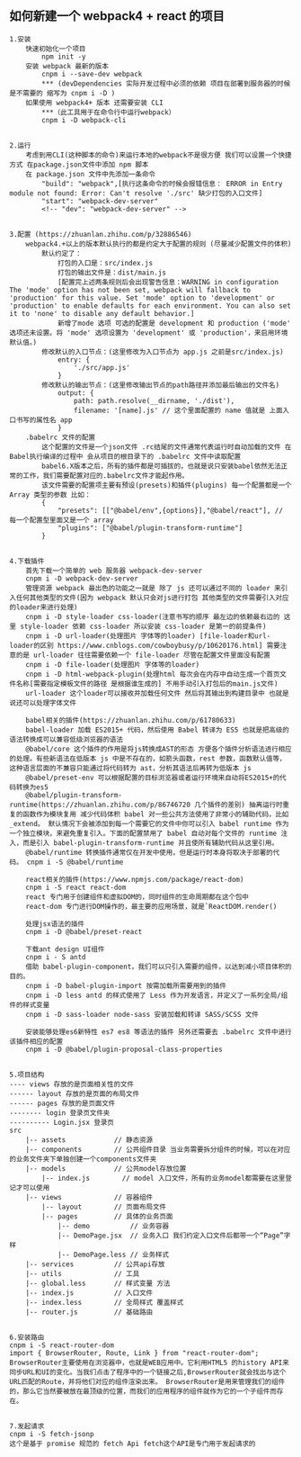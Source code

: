 ## 如何新建一个 webpack4 + react 的项目

    1.安装
        快速初始化一个项目
            npm init -y
        安装 webpack 最新的版本
            cnpm i --save-dev webpack
            *** (devDependencies 实际开发过程中必须的依赖 项目在部署到服务器的时候是不需要的 缩写为 cnpm i -D )
        如果使用 webpack4+ 版本 还需要安装 CLI
        	***（此工具用于在命令行中运行webpack）
            cnpm i -D webpack-cli


    2.运行
        考虑到用CLI(这种脚本的命令)来运行本地的webpack不是很方便 我们可以设置一个快捷方式 在package.json文件中添加 npm 脚本
        在 package.json 文件中先添加一条命令
            "build": "webpack",[执行这条命令的时候会报错信息： ERROR in Entry module not found: Error: Can't resolve './src' 缺少打包的入口文件]
            "start": "webpack-dev-server"
            <!-- "dev": "webpack-dev-server" -->


    3.配置 (https://zhuanlan.zhihu.com/p/32886546)
        webpack4.+以上的版本默认执行的都是约定大于配置的规则 (尽量减少配置文件的体积)
            默认约定了：
                打包的入口是：src/index.js
                打包的输出文件是：dist/main.js
                [配置完上述两条规则后会出现警告信息：WARNING in configuration The 'mode' option has not been set, webpack will fallback to 'production' for this value. Set 'mode' option to 'development' or 'production' to enable defaults for each environment. You can also set it to 'none' to disable any default behavior.]
                新增了mode 选项 可选的配置是 development 和 production ('mode' 选项还未设置。将 'mode' 选项设置为 'development' 或 'production'，来启用环境默认值。)
            修改默认的入口节点：(这里修改为入口节点为 app.js 之前是src/index.js)
                entry: {
                    './src/app.js'
                }
            修改默认的输出节点：(这里修改输出节点的path路径并添加最后输出的文件名)
                output: {
                    path: path.resolve(__dirname, './dist'),
                    filename: '[name].js' // 这个里面配置的 name 值就是 上面入口书写的属性名 app
                }
        .babelrc 文件的配置
            这个配置的文件是一个json文件 .rc结尾的文件通常代表运行时自动加载的文件 在Babel执行编译的过程中 会从项目的根目录下的 .babelrc 文件中读取配置
            babel6.X版本之后，所有的插件都是可插拔的，也就是说只安装babel依然无法正常的工作，我们需要配置对应的.babelrc文件才能起作用。
            该文件需要的配置项主要有预设(presets)和插件(plugins) 每一个配置都是一个 Array 类型的参数 比如：
            {
                "presets": [["@babel/env",{options}],"@babel/react"], // 每一个配置型里面又是一个 array
                "plugins": ["@babel/plugin-transform-runtime"]
            }


    4.下载插件
        首先下载一个简单的 web 服务器 webpack-dev-server
        cnpm i -D webpack-dev-server
        管理资源 webpack 最出色的功能之一就是 除了 js 还可以通过不同的 loader 来引入任何其他类型的文件(因为 webpack 默认只会对js进行打包 其他类型的文件需要引入对应的loader来进行处理)
        cnpm i -D style-loader css-loader(注意书写的顺序 最左边的依赖最右边的 这里 style-loader 依赖 css-loader 所以安装 css-loader 是第一的前提条件)
        cnpm i -D url-loader(处理图片 字体等的loader) [file-loader和url-loader的区别 https://www.cnblogs.com/cowboybusy/p/10620176.html] 需要注意的是 url-loader 往往需要依赖一个 file-loader 尽管在配置文件里面没有配置
        cnpm i -D file-loader(处理图片 字体等的loader)
        cnpm i -D html-webpack-plugin(处理html 每次会在内存中自动生成一个首页文件名称[需要指定模板文件的路径 是根据谁生成的] 不用手动引入打包后的main.js文件)
        url-loader 这个loader可以接收并加载任何文件 然后将其输出到构建目录中 也就是说还可以处理字体文件

        babel相关的插件(https://zhuanlan.zhihu.com/p/61780633)
        babel-loader 加载 ES2015+ 代码，然后使用 Babel 转译为 ES5 也就是把高级的语法转换成可以兼容低级浏览器的语法
        @babel/core 这个插件的作用是将js转换成AST的形态 方便各个插件分析语法进行相应的处理。有些新语法在低版本 js 中是不存在的，如箭头函数，rest 参数，函数默认值等，这种语言层面的不兼容只能通过将代码转为 ast，分析其语法后再转为低版本 js
        @babel/preset-env 可以根据配置的目标浏览器或者运行环境来自动将ES2015+的代码转换为es5
        @babel/plugin-transform-runtime(https://zhuanlan.zhihu.com/p/86746720 几个插件的差别) 抽离运行时重复的函数作为模块复用 减少代码体积 babel 对一些公共方法使用了非常小的辅助代码，比如 _extend。 默认情况下会被添加到每一个需要它的文件中你可以引入 babel runtime 作为一个独立模块，来避免重复引入。下面的配置禁用了 babel 自动对每个文件的 runtime 注入，而是引入 babel-plugin-transform-runtime 并且使所有辅助代码从这里引用。
        @babel/runtime 转换插件通常仅在开发中使用，但是运行时本身将取决于部署的代码。 cnpm i -S @babel/runtime

        react相关的插件(https://www.npmjs.com/package/react-dom)
        cnpm i -S react react-dom
        react 专门用于创建组件和虚拟DOM的，同时组件的生命周期都在这个包中
        react-dom 专门进行DOM操作的，最主要的应用场景，就是`ReactDOM.render()

        处理jsx语法的插件
        cnpm i -D @babel/preset-react

        下载ant design UI组件
        cnpm i - S antd
        借助 babel-plugin-component，我们可以只引入需要的组件，以达到减小项目体积的目的。
        cnpm i -D babel-plugin-import 按需加载所需要用到的插件
        cnpm i -D less antd 的样式使用了 Less 作为开发语言，并定义了一系列全局/组件的样式变量
        cnpm i -D sass-loader node-sass 安装加载和转译 SASS/SCSS 文件

        安装能够处理es6新特性 es7 es8 等语法的插件 另外还需要去 .babelrc 文件中进行该插件相应的配置
        cnpm i -D @babel/plugin-proposal-class-properties


    5.项目结构
    ---- views 存放的是页面相关性的文件
    ------ layout 存放的是页面的布局文件
    ------ pages 存放的是页面文件
    -------- login 登录页文件夹
    ---------- Login.jsx 登录页
    src
        |-- assets            // 静态资源
        |-- components        // 公共组件目录 当业务需要拆分组件的时候，可以在对应的业务文件夹下单独创建一个components文件夹
        |-- models            // 公共model存放位置
            |-- index.js        // model 入口文件，所有的业务model都需要在这里登记才可以使用
        |-- views             // 容器组件
            |-- layout        // 页面布局文件
            |-- pages         // 具体的业务页面
                |-- demo          // 业务容器
                |-- DemoPage.jsx  // 业务入口 我们约定入口文件后都带一个“Page”字样
                |-- DemoPage.less // 业务样式
        |-- services          // 公共api存放
        |-- utils             // 工具
        |-- global.less       // 样式变量 方法
        |-- index.js          // 入口文件
        |-- index.less        // 全局样式 覆盖样式
        |-- router.js         // 基础路由


    6.安装路由
    cnpm i -S react-router-dom
    import { BrowserRouter, Route, Link } from "react-router-dom";
    BrowserRouter主要使用在浏览器中，也就是WEB应用中。它利用HTML5 的history API来同步URL和UI的变化。当我们点击了程序中的一个链接之后,BrowserRouter就会找出与这个URL匹配的Route，并将他们对应的组件渲染出来。 BrowserRouter是用来管理我们的组件的，那么它当然要被放在最顶级的位置，而我们的应用程序的组件就作为它的一个子组件而存在。


    7.发起请求
    cnpm i -S fetch-jsonp
    这个是基于 promise 规范的 fetch Api fetch这个API是专门用于发起请求的



